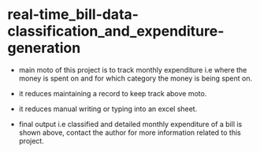# real-time_bill-data-classification_and_expenditure-generation
* main moto of this project is to track monthly expenditure i.e where the money is spent on and for which category the money is being spent on.
* it reduces maintaining a record to keep track above moto.
* it reduces manual writing or typing into an excel sheet.

* final output i.e classified and detailed monthly expenditure of a bill is shown above,
contact the author for more information related to this project.

